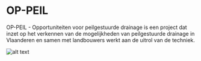 # OP-PEIL

OP-PEIL - Opportuniteiten voor peilgestuurde drainage 
is een project dat inzet op het verkennen van de mogelijkheden 
van peilgestuurde drainage in Vlaanderen en samen met landbouwers 
werkt aan de uitrol van de techniek.

![alt text](https://sarahgarre.gihub.io/op-peil/img/index.png "PGD schets")


